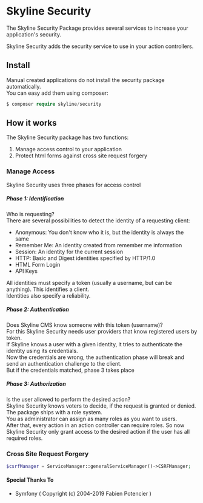 # Skyline Security
The Skyline Security Package provides several services to increase your application's security.

Skyline Security adds the security service to use in your action controllers.
## Install
Manual created applications do not install the security package automatically.  
You can easy add them using composer:
```php
$ composer require skyline/security
```
## How it works
The Skyline Security package has two functions:
1. Manage access control to your application
1. Protect html forms against cross site request forgery

### Manage Access
Skyline Security uses three phases for access control

##### Phase 1: Identification
Who is requesting?  
There are several possibilities to detect the identity of a requesting client:
- Anonymous: You don't know who it is, but the identity is always the same
- Remember Me: An identity created from remember me information
- Session: An identity for the current session
- HTTP: Basic and Digest identities specified by HTTP/1.0
- HTML Form Login
- API Keys

All identities must specify a token (usually a username, but can be anything). This identifies a client.  
Identities also specify a reliability.


##### Phase 2: Authentication
Does Skyline CMS know someone with this token (username)?  
For this Skyline Security needs user providers that know registered users by token.  
If Skyline knows a user with a given identity, it tries to authenticate the identity using its credentials.  
Now the credentials are wrong, the authentication phase will break and send an authentication challenge to the client.  
But if the credentials matched, phase 3 takes place

##### Phase 3: Authorization
Is the user allowed to perform the desired action?  
Skyline Security knows voters to decide, if the request is granted or denied.  
The package ships with a role system.  
You as administrator can assign as many roles as you want to users.  
After that, every action in an action controller can require roles. So now Skyline Security only grant access to the desired action if the user has all required roles.


### Cross Site Request Forgery

```php
$csrfManager = ServiceManager::generalServiceManager()->CSRFManager;
```

#### Special Thanks To
- Symfony ( Copyright (c) 2004-2019 Fabien Potencier )